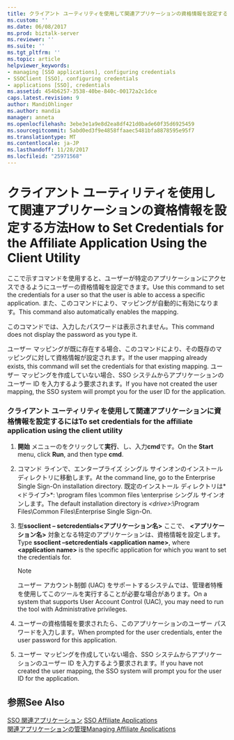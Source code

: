 ```yaml
---
title: クライアント ユーティリティを使用して関連アプリケーションの資格情報を設定する方法 |Microsoft ドキュメント
ms.custom: ''
ms.date: 06/08/2017
ms.prod: biztalk-server
ms.reviewer: ''
ms.suite: ''
ms.tgt_pltfrm: ''
ms.topic: article
helpviewer_keywords:
- managing [SSO applications], configuring credentials
- SSOClient [SSO], configuring credentials
- applications [SSO], credentials
ms.assetid: 454b6257-3538-40be-840c-00172a2c1dce
caps.latest.revision: 9
author: MandiOhlinger
ms.author: mandia
manager: anneta
ms.openlocfilehash: 3ebe3e1a9e8d2ea8df421d0bade60f35d6925459
ms.sourcegitcommit: 5abd0ed3f9e4858ffaaec5481bfa8878595e95f7
ms.translationtype: MT
ms.contentlocale: ja-JP
ms.lasthandoff: 11/28/2017
ms.locfileid: "25971568"
---
```

# <a name="how-to-set-credentials-for-the-affiliate-application-using-the-client-utility"></a><span data-ttu-id="a9f5f-102">クライアント ユーティリティを使用して関連アプリケーションの資格情報を設定する方法</span><span class="sxs-lookup"><span data-stu-id="a9f5f-102">How to Set Credentials for the Affiliate Application Using the Client Utility</span></span>
<span data-ttu-id="a9f5f-103">ここで示すコマンドを使用すると、ユーザーが特定のアプリケーションにアクセスできるようにユーザーの資格情報を設定できます。</span><span class="sxs-lookup"><span data-stu-id="a9f5f-103">Use this command to set the credentials for a user so that the user is able to access a specific application.</span></span> <span data-ttu-id="a9f5f-104">また、このコマンドにより、マッピングが自動的に有効になります。</span><span class="sxs-lookup"><span data-stu-id="a9f5f-104">This command also automatically enables the mapping.</span></span>  
  
 <span data-ttu-id="a9f5f-105">このコマンドでは、入力したパスワードは表示されません。</span><span class="sxs-lookup"><span data-stu-id="a9f5f-105">This command does not display the password as you type it.</span></span>  
  
 <span data-ttu-id="a9f5f-106">ユーザー マッピングが既に存在する場合、このコマンドにより、その既存のマッピングに対して資格情報が設定されます。</span><span class="sxs-lookup"><span data-stu-id="a9f5f-106">If the user mapping already exists, this command will set the credentials for that existing mapping.</span></span> <span data-ttu-id="a9f5f-107">ユーザー マッピングを作成していない場合、SSO システムからアプリケーションのユーザー ID を入力するよう要求されます。</span><span class="sxs-lookup"><span data-stu-id="a9f5f-107">If you have not created the user mapping, the SSO system will prompt you for the user ID for the application.</span></span>  
  
### <a name="to-set-credentials-for-the-affiliate-application-using-the-client-utility"></a><span data-ttu-id="a9f5f-108">クライアント ユーティリティを使用して関連アプリケーションに資格情報を設定するには</span><span class="sxs-lookup"><span data-stu-id="a9f5f-108">To set credentials for the affiliate application using the client utility</span></span>  
  
1.  <span data-ttu-id="a9f5f-109">**開始** メニューのをクリックして**実行**、し、入力**cmd**です。</span><span class="sxs-lookup"><span data-stu-id="a9f5f-109">On the **Start** menu, click **Run**, and then type **cmd**.</span></span>  
  
2.  <span data-ttu-id="a9f5f-110">コマンド ラインで、エンタープライズ シングル サインオンのインストール ディレクトリに移動します。</span><span class="sxs-lookup"><span data-stu-id="a9f5f-110">At the command line, go to the Enterprise Single Sign-On installation directory.</span></span> <span data-ttu-id="a9f5f-111">既定のインストール ディレクトリは*\<ドライブ\>*: \program files \common files \enterprise シングル サインオンします。</span><span class="sxs-lookup"><span data-stu-id="a9f5f-111">The default installation directory is *\<drive\>*:\Program Files\Common Files\Enterprise Single Sign-On.</span></span>  
  
3.  <span data-ttu-id="a9f5f-112">型**ssoclient – setcredentials\<アプリケーション名\>** ここで、 **\<アプリケーション名\>** 対象となる特定のアプリケーションは、資格情報を設定します。</span><span class="sxs-lookup"><span data-stu-id="a9f5f-112">Type **ssoclient –setcredentials \<application name\>**, where **\<application name\>** is the specific application for which you want to set the credentials for.</span></span>  
  
    > [!NOTE]
    >  <span data-ttu-id="a9f5f-113">ユーザー アカウント制御 (UAC) をサポートするシステムでは、管理者特権を使用してこのツールを実行することが必要な場合があります。</span><span class="sxs-lookup"><span data-stu-id="a9f5f-113">On a system that supports User Account Control (UAC), you may need to run the tool with Administrative privileges.</span></span>  
  
4.  <span data-ttu-id="a9f5f-114">ユーザーの資格情報を要求されたら、このアプリケーションのユーザー パスワードを入力します。</span><span class="sxs-lookup"><span data-stu-id="a9f5f-114">When prompted for the user credentials, enter the user password for this application.</span></span>  
  
5.  <span data-ttu-id="a9f5f-115">ユーザー マッピングを作成していない場合、SSO システムからアプリケーションのユーザー ID を入力するよう要求されます。</span><span class="sxs-lookup"><span data-stu-id="a9f5f-115">If you have not created the user mapping, the SSO system will prompt you for the user ID for the application.</span></span>  
  
## <a name="see-also"></a><span data-ttu-id="a9f5f-116">参照</span><span class="sxs-lookup"><span data-stu-id="a9f5f-116">See Also</span></span>  
 <span data-ttu-id="a9f5f-117">[SSO 関連アプリケーション](../core/sso-affiliate-applications.md) </span><span class="sxs-lookup"><span data-stu-id="a9f5f-117">[SSO Affiliate Applications](../core/sso-affiliate-applications.md) </span></span>  
 [<span data-ttu-id="a9f5f-118">関連アプリケーションの管理</span><span class="sxs-lookup"><span data-stu-id="a9f5f-118">Managing Affiliate Applications</span></span>](../core/managing-affiliate-applications.md)